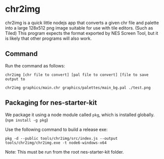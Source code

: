 # chr2img

chr2img is a quick little nodejs app that converts a given chr file and palette into a large
128x512 png image suitable for use with tile editors. (Such as Tiled) This program expects the
format exported by NES Screen Tool, but it is likely that other programs will also work.

## Command

Run the command as follows: 

```
chr2img [chr file to convert] [pal file to convert] [file to save output to

chr2img graphics/main.chr graphics/palettes/main_bg.pal ./test.png
```

## Packaging for nes-starter-kit

We package it using a node module called `pkg`, which is installed globally. (`npm install -g pkg`)

Use the following command to build a release exe:

```
pkg -d --public tools/chr2img/src/index.js --output tools/chr2img/chr2img.exe -t node6-windows-x64
```

Note: This must be run from the root nes-starter-kit folder.
